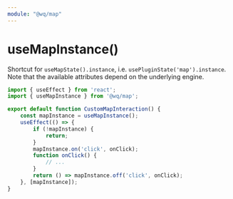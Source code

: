 ```yaml
---
module: "@wq/map"
---
```


# useMapInstance()

Shortcut for `useMapState().instance`, i.e. `usePluginState('map').instance`.   Note that the available attributes depend on the underlying engine.

```javascript
import { useEffect } from 'react';
import { useMapInstance } from '@wq/map';

export default function CustomMapInteraction() {
    const mapInstance = useMapInstance();
    useEffect(() => {
        if (!mapInstance) {
            return;
        }
        mapInstance.on('click', onClick);
        function onClick() {
            // ...
        }
        return () => mapInstance.off('click', onClick);
    }, [mapInstance]);
}
```
